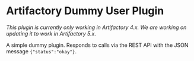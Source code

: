 Artifactory Dummy User Plugin
=============================

*This plugin is currently only working in Artifactory 4.x. We are working on updating it to work in Artifactory 5.x.*

A simple dummy plugin. Responds to calls via the REST API with the JSON message
`{"status":"okay"}`.

